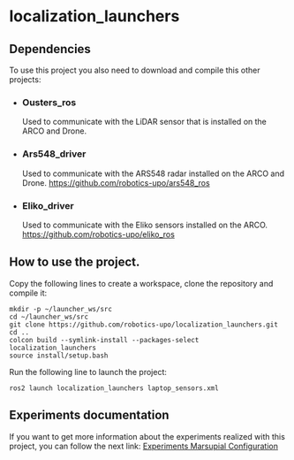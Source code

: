 localization_launchers
================
Dependencies
---
To use this project you also need to download and compile this other projects:

* ### Ousters_ros
    Used to communicate with the LiDAR sensor that is installed on the ARCO and Drone.
*  ### Ars548_driver
    Used to communicate with the ARS548 radar installed on the ARCO and Drone.
      https://github.com/robotics-upo/ars548_ros
* ### Eliko_driver
    Used to communicate with the Eliko sensors installed on the ARCO.
      https://github.com/robotics-upo/eliko_ros

How to use the project.
---
Copy the following lines to create a workspace, clone the repository and compile it:
```
mkdir -p ~/launcher_ws/src
cd ~/launcher_ws/src
git clone https://github.com/robotics-upo/localization_launchers.git
cd ..
colcon build --symlink-install --packages-select localization_launchers
source install/setup.bash
```
Run the following line to launch the project:
```
ros2 launch localization_launchers laptop_sensors.xml
```

Experiments documentation 
---
If you want to get more information about the experiments realized with this project, you can follow the next link: [Experiments Marsupial Configuration](https://docs.google.com/document/d/1jQ7N1CK2vOdJybZ5vmochrZxTnYxCDIC2Sx_NMG0A0g/edit?usp=sharing)
